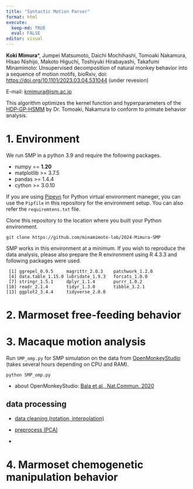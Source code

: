 ```yaml
---
title: "Syntactic Motion Parser"
format: html
execute: 
  keep-md: TRUE
  eval: FALSE
editor: visual
---
```





**Koki Mimura***, Jumpei Matsumoto, Daichi Mochihashi, Tomoaki Nakamura, Hisao Nishijo, Makoto Higuchi, Toshiyuki Hirabayashi, Takafumi Minamimoto: Unsupervised decomposition of natural monkey behavior into a sequence of motion motifs, bioRxiv, doi: https://doi.org/10.1101/2023.03.04.531044 (under revesion)

E-mail: kmimura@ism.ac.jp

This algorithm optimizes the kernel function and hyperparameters of the [HDP-GP-HSMM](https://github.com/naka-lab/HDP-GP-HSMM) by Dr. Tomoaki, Nakamura to conform to primate behavior analysis.


# 1. Environment

We run SMP in a python 3.9 and require the following packages.

- numpy == **1.20**
- matplotlib >= 3.7.5
- pandas >= 1.4.4
- cython >= 3.0.10

If you are using [Pipevn](https://pipenv.pypa.io/en/latest/) for Python virtual environment maneger, you can use the `Pipfile` in this repository for the environment setup. You can also refer the `requiremtens.txt` file.

Clone this repository to the location where you built your Python environment.

```
git clone https://github.com/minamimoto-lab/2024-Mimura-SMP
```

SMP works in this environment at a minimum. If you wish to reproduce the data analysis, please also prepare the R environment using R 4.3.3 and following packages were used.

```
 [1] ggrepel_0.9.5     magrittr_2.0.3    patchwork_1.2.0  
 [4] data.table_1.15.0 lubridate_1.9.3   forcats_1.0.0    
 [7] stringr_1.5.1     dplyr_1.1.4       purrr_1.0.2      
[10] readr_2.1.4       tidyr_1.3.0       tibble_3.2.1     
[13] ggplot2_3.4.4     tidyverse_2.0.0  
```




# 2. Marmoset free-feeding behavior

# 3. Macaque motion analysis

Run `SMP_omp.py` for SMP simulation on the data from [OpenMonkeyStudio](https://github.com/OpenMonkeyStudio) (takes several hours depending on CPU and RAM).

```
python SMP_omp.py
```

- about OpenMonkeyStudio: [Bala et al., Nat.Commun. 2020](https://doi.org/10.1038/s41467-020-18441-5)

## data processing

- [data cleaning (rotation, interpolation)](r_OMS_interpolation.md)

- [preprocess (PCA)](r_OMS_preprocess.md)

- 


# 4. Marmoset chemogenetic manipulation behavior
